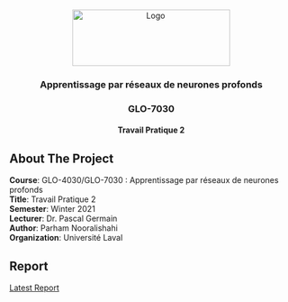 <!-- PROJECT LOGO -->
<br />
<p align="center">
  <a href="https://www.ulaval.ca/en/" target="_blank">
    <img src="https://ssc.ca/sites/default/files/logo-ulaval-reseaux-sociaux.jpg" alt="Logo" width="280" height="100">
  </a>

  <h3 align="center">Apprentissage par réseaux de neurones profonds</h3>
  <h3 align="center">GLO-7030</h3>
  <h4 align="center">Travail Pratique 2</h4>
  </p>
</p>

## About The Project

**Course**: GLO-4030/GLO-7030 : Apprentissage par réseaux de neurones profonds <br>
**Title**: Travail Pratique 2 <br>
**Semester**: Winter 2021 <br>
**Lecturer**: Dr. Pascal Germain <br>
**Author**: Parham Nooralishahi <br>
**Organization**: Université Laval <br>

## Report

[Latest Report](http://github.com/parham/glo7030_Travail_Pratique_2/blob/main/report.pdf)
